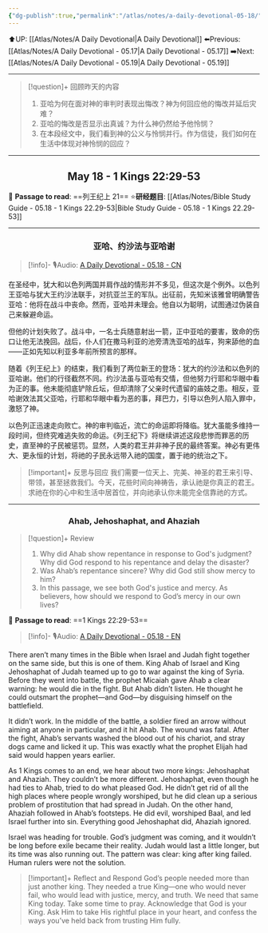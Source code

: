 ```yaml
---
{"dg-publish":true,"permalink":"/atlas/notes/a-daily-devotional-05-18/"}
---
```


 ⬆️UP: [[Atlas/Notes/A Daily Devotional\|A Daily Devotional]]
⬅️Previous: [[Atlas/Notes/A Daily Devotional - 05.17\|A Daily Devotional - 05.17]]
➡️Next: [[Atlas/Notes/A Daily Devotional - 05.19\|A Daily Devotional - 05.19]]

---

> [!question]+ 回顾昨天的内容
> 1. 亚哈为何在面对神的审判时表现出悔改？神为何回应他的悔改并延后灾难？
> 2. 亚哈的悔改是否显示出真诚？为什么神仍然给予他怜悯？
> 3. 在本段经文中，我们看到神的公义与怜悯并行。作为信徒，我们如何在生活中体现对神怜悯的回应？


---
## <center>May 18 -  1 Kings 22:29-53</center>

📖 **Passage to read**: ==列王纪上 21==
⭐**研经题目**: [[Atlas/Notes/Bible Study Guide - 05.18 - 1 Kings 22.29-53\|Bible Study Guide - 05.18 - 1 Kings 22.29-53]]

---
### <center>亚哈、约沙法与亚哈谢</center>

> [!info]- 🎙️Audio: [A Daily Devotional - 05.18 - CN]()

在圣经中，犹大和以色列两国并肩作战的情形并不多见，但这次是个例外。以色列王亚哈与犹大王约沙法联手，对抗亚兰王的军队。出征前，先知米该雅曾明确警告亚哈：他将在战斗中丧命。然而，亚哈并未理会。他自以为聪明，试图通过伪装自己来躲避命运。

但他的计划失败了。战斗中，一名士兵随意射出一箭，正中亚哈的要害，致命的伤口让他无法挽回。战后，仆人们在撒马利亚的池旁清洗亚哈的战车，狗来舔他的血——正如先知以利亚多年前所预言的那样。

随着《列王纪上》的结束，我们看到了两位新王的登场：犹大的约沙法和以色列的亚哈谢。他们的行径截然不同。约沙法虽与亚哈有交情，但他努力行耶和华眼中看为正的事。他未能彻底铲除丘坛，但却清除了父亲时代遗留的庙妓之患。相反，亚哈谢效法其父亚哈，行耶和华眼中看为恶的事，拜巴力，引导以色列人陷入罪中，激怒了神。

以色列正迅速走向败亡。神的审判临近，流亡的命运即将降临。犹大虽能多维持一段时间，但终究难逃失败的命运。《列王纪下》将继续讲述这段悲惨而罪恶的历史，直至神的子民被惩罚。显然，人类的君王并非神子民的最终答案。神必有更伟大、更永恒的计划，将祂的子民永远带入祂的国度，置于祂的统治之下。

> [!important]+ 反思与回应
我们需要一位天上、完美、神圣的君王来引导、带领，甚至拯救我们。今天，花些时间向神祷告，承认祂是你真正的君王。求祂在你的心中和生活中居首位，并向祂承认你未能完全信靠祂的方式。

---
### <center>Ahab, Jehoshaphat, and Ahaziah</center>

> [!question]+ Review
> 1. ⁠Why did Ahab show repentance in response to God's judgment? Why did God respond to his repentance and delay the disaster?
> 2. Was Ahab’s repentance sincere? Why did God still show mercy to him?
> 3. ⁠In this passage, we see both God's justice and mercy. As believers, how should we respond to God’s mercy in our own lives?

📖 **Passage to read**: ==1 Kings 22:29-53==

> [!info]- 🎙️Audio: [A Daily Devotional - 05.18 - EN]()  

There aren’t many times in the Bible when Israel and Judah fight together on the same side, but this is one of them. King Ahab of Israel and King Jehoshaphat of Judah teamed up to go to war against the king of Syria. Before they went into battle, the prophet Micaiah gave Ahab a clear warning: he would die in the fight. But Ahab didn’t listen. He thought he could outsmart the prophet—and God—by disguising himself on the battlefield.

It didn’t work. In the middle of the battle, a soldier fired an arrow without aiming at anyone in particular, and it hit Ahab. The wound was fatal. After the fight, Ahab’s servants washed the blood out of his chariot, and stray dogs came and licked it up. This was exactly what the prophet Elijah had said would happen years earlier.

As 1 Kings comes to an end, we hear about two more kings: Jehoshaphat and Ahaziah. They couldn’t be more different. Jehoshaphat, even though he had ties to Ahab, tried to do what pleased God. He didn’t get rid of all the high places where people wrongly worshiped, but he did clean up a serious problem of prostitution that had spread in Judah. On the other hand, Ahaziah followed in Ahab’s footsteps. He did evil, worshiped Baal, and led Israel further into sin. Everything good Jehoshaphat did, Ahaziah ignored.

Israel was heading for trouble. God’s judgment was coming, and it wouldn’t be long before exile became their reality. Judah would last a little longer, but its time was also running out. The pattern was clear: king after king failed. Human rulers were not the solution.

> [!important]+ Reflect and Respond
God’s people needed more than just another king. They needed a true King—one who would never fail, who would lead with justice, mercy, and truth. We need that same King today. Take some time to pray. Acknowledge that God is your King. Ask Him to take His rightful place in your heart, and confess the ways you’ve held back from trusting Him fully.










